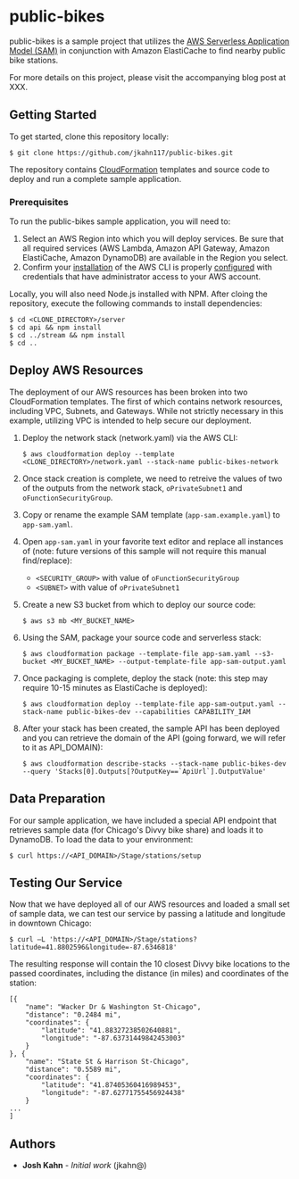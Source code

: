 # public-bikes

public-bikes is a sample project that utilizes the [AWS Serverless Application Model (SAM)](https://aws.amazon.com/about-aws/whats-new/2016/11/introducing-the-aws-serverless-application-model/) in conjunction with Amazon ElastiCache to find nearby public bike stations.

For more details on this project, please visit the accompanying blog post at XXX.

## Getting Started

To get started, clone this repository locally:

```
$ git clone https://github.com/jkahn117/public-bikes.git
```

The repository contains [CloudFormation](https://aws.amazon.com/cloudformation/) templates and source code to deploy and run a complete sample application.


### Prerequisites

To run the public-bikes sample application, you will need to:

1. Select an AWS Region into which you will deploy services. Be sure that all required services (AWS Lambda, Amazon API Gateway, Amazon ElastiCache, Amazon DynamoDB) are available in the Region you select.
2. Confirm your [installation](http://docs.aws.amazon.com/cli/latest/userguide/installing.html#install-bundle-other-os) of the AWS CLI is properly [configured](http://docs.aws.amazon.com/cli/latest/userguide/cli-chap-getting-started.html#cli-quick-configuration) with credentials that have administrator access to your AWS account.

Locally, you will also need Node.js installed with NPM.  After cloing the repository, execute the following commands to install dependencies:

```
$ cd <CLONE_DIRECTORY>/server
$ cd api && npm install
$ cd ../stream && npm install
$ cd ..
```

## Deploy AWS Resources

The deployment of our AWS resources has been broken into two CloudFormation templates.  The first of which contains network resources, including VPC, Subnets, and Gateways.  While not strictly necessary in this example, utilizing VPC is intended to help secure our deployment.

1. Deploy the network stack (network.yaml) via the AWS CLI:

    ```
    $ aws cloudformation deploy --template <CLONE_DIRECTORY>/network.yaml --stack-name public-bikes-network
    ```

2. Once stack creation is complete, we need to retreive the values of two of the outputs from the network stack, `oPrivateSubnet1` and `oFunctionSecurityGroup`.

3. Copy or rename the example SAM template (`app-sam.example.yaml`) to `app-sam.yaml`.

4. Open `app-sam.yaml` in your favorite text editor and replace all instances of (note: future versions of this sample will not require this manual find/replace):

    * `<SECURITY_GROUP>` with value of `oFunctionSecurityGroup`
    * `<SUBNET>` with value of `oPrivateSubnet1`

5. Create a new S3 bucket from which to deploy our source code:

    ```
    $ aws s3 mb <MY_BUCKET_NAME>
    ```
6. Using the SAM, package your source code and serverless stack:

    ```
    $ aws cloudformation package --template-file app-sam.yaml --s3-bucket <MY_BUCKET_NAME> --output-template-file app-sam-output.yaml
    ```
7. Once packaging is complete, deploy the stack (note: this step may require 10-15 minutes as ElastiCache is deployed):

    ```
    $ aws cloudformation deploy --template-file app-sam-output.yaml --stack-name public-bikes-dev --capabilities CAPABILITY_IAM
    ```
8. After your stack has been created, the sample API has been deployed and you can retrieve the domain of the API (going forward, we will refer to it as API_DOMAIN):

    ```
    $ aws cloudformation describe-stacks --stack-name public-bikes-dev --query 'Stacks[0].Outputs[?OutputKey==`ApiUrl`].OutputValue'
    ```

## Data Preparation

For our sample application, we have included a special API endpoint that retrieves sample data (for Chicago's Divvy bike share) and loads it to DynamoDB.  To load the data to your environment:

```
$ curl https://<API_DOMAIN>/Stage/stations/setup
```

## Testing Our Service

Now that we have deployed all of our AWS resources and loaded a small set of sample data, we can test our service by passing a latitude and longitude in downtown Chicago:

```
$ curl –L 'https://<API_DOMAIN>/Stage/stations?latitude=41.8802596&longitude=-87.6346818'
```

The resulting response will contain the 10 closest Divvy bike locations to the passed coordinates, including the distance (in miles) and coordinates of the station:

```
[{
    "name": "Wacker Dr & Washington St-Chicago",
    "distance": "0.2484 mi",
    "coordinates": {
        "latitude": "41.88327238502640881",
        "longitude": "-87.63731449842453003"
    }
}, {
    "name": "State St & Harrison St-Chicago",
    "distance": "0.5589 mi",
    "coordinates": {
        "latitude": "41.87405360416989453",
        "longitude": "-87.62771755456924438"
    }
...
]
```

## Authors

* **Josh Kahn** - *Initial work* (jkahn@)
